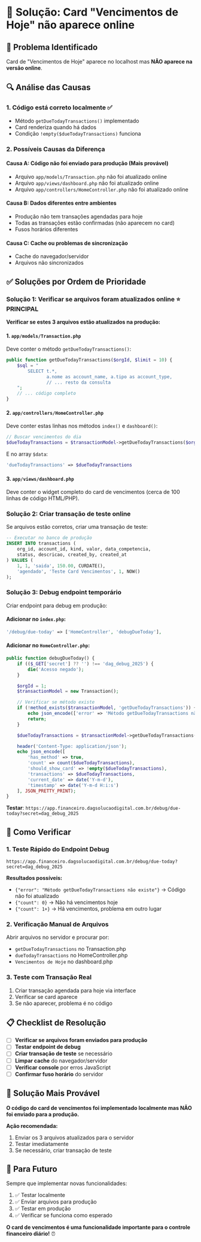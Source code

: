 # 🔧 Solução: Card "Vencimentos de Hoje" não aparece online

## 🎯 Problema Identificado
Card de "Vencimentos de Hoje" aparece no localhost mas **NÃO aparece na versão online**.

## 🔍 Análise das Causas

### 1. **Código está correto localmente** ✅
- Método `getDueTodayTransactions()` implementado
- Card renderiza quando há dados
- Condição `!empty($dueTodayTransactions)` funciona

### 2. **Possíveis Causas da Diferença**

#### **Causa A: Código não foi enviado para produção** (Mais provável)
- Arquivo `app/models/Transaction.php` não foi atualizado online
- Arquivo `app/views/dashboard.php` não foi atualizado online
- Arquivo `app/controllers/HomeController.php` não foi atualizado online

#### **Causa B: Dados diferentes entre ambientes**
- Produção não tem transações agendadas para hoje
- Todas as transações estão confirmadas (não aparecem no card)
- Fusos horários diferentes

#### **Causa C: Cache ou problemas de sincronização**
- Cache do navegador/servidor
- Arquivos não sincronizados

## ✅ Soluções por Ordem de Prioridade

### **Solução 1: Verificar se arquivos foram atualizados online** ⭐ PRINCIPAL

**Verificar se estes 3 arquivos estão atualizados na produção:**

#### 1. `app/models/Transaction.php`
Deve conter o método `getDueTodayTransactions()`:
```php
public function getDueTodayTransactions($orgId, $limit = 10) {
    $sql = "
        SELECT t.*,
               a.nome as account_name, a.tipo as account_type,
               // ... resto da consulta
    ";
    // ... código completo
}
```

#### 2. `app/controllers/HomeController.php`
Deve conter estas linhas nos métodos `index()` e `dashboard()`:
```php
// Buscar vencimentos do dia
$dueTodayTransactions = $transactionModel->getDueTodayTransactions($orgId, 8);
```

E no array `$data`:
```php
'dueTodayTransactions' => $dueTodayTransactions
```

#### 3. `app/views/dashboard.php`
Deve conter o widget completo do card de vencimentos (cerca de 100 linhas de código HTML/PHP).

### **Solução 2: Criar transação de teste online**

Se arquivos estão corretos, criar uma transação de teste:

```sql
-- Executar no banco de produção
INSERT INTO transactions (
    org_id, account_id, kind, valor, data_competencia,
    status, descricao, created_by, created_at
) VALUES (
    1, 1, 'saida', 150.00, CURDATE(),
    'agendado', 'Teste Card Vencimentos', 1, NOW()
);
```

### **Solução 3: Debug endpoint temporário**

Criar endpoint para debug em produção:

#### Adicionar no `index.php`:
```php
'/debug/due-today' => ['HomeController', 'debugDueToday'],
```

#### Adicionar no `HomeController.php`:
```php
public function debugDueToday() {
    if (($_GET['secret'] ?? '') !== 'dag_debug_2025') {
        die('Acesso negado');
    }

    $orgId = 1;
    $transactionModel = new Transaction();

    // Verificar se método existe
    if (!method_exists($transactionModel, 'getDueTodayTransactions')) {
        echo json_encode(['error' => 'Método getDueTodayTransactions não existe']);
        return;
    }

    $dueTodayTransactions = $transactionModel->getDueTodayTransactions($orgId, 8);

    header('Content-Type: application/json');
    echo json_encode([
        'has_method' => true,
        'count' => count($dueTodayTransactions),
        'should_show_card' => !empty($dueTodayTransactions),
        'transactions' => $dueTodayTransactions,
        'current_date' => date('Y-m-d'),
        'timestamp' => date('Y-m-d H:i:s')
    ], JSON_PRETTY_PRINT);
}
```

**Testar**: `https://app.financeiro.dagsolucaodigital.com.br/debug/due-today?secret=dag_debug_2025`

## 🧪 Como Verificar

### 1. **Teste Rápido do Endpoint Debug**
```
https://app.financeiro.dagsolucaodigital.com.br/debug/due-today?secret=dag_debug_2025
```

**Resultados possíveis:**
- `{"error": "Método getDueTodayTransactions não existe"}` → Código não foi atualizado
- `{"count": 0}` → Não há vencimentos hoje
- `{"count": 1+}` → Há vencimentos, problema em outro lugar

### 2. **Verificação Manual de Arquivos**
Abrir arquivos no servidor e procurar por:
- `getDueTodayTransactions` no Transaction.php
- `dueTodayTransactions` no HomeController.php
- `Vencimentos de Hoje` no dashboard.php

### 3. **Teste com Transação Real**
1. Criar transação agendada para hoje via interface
2. Verificar se card aparece
3. Se não aparecer, problema é no código

## 📋 Checklist de Resolução

- [ ] **Verificar se arquivos foram enviados para produção**
- [ ] **Testar endpoint de debug**
- [ ] **Criar transação de teste** se necessário
- [ ] **Limpar cache** do navegador/servidor
- [ ] **Verificar console** por erros JavaScript
- [ ] **Confirmar fuso horário** do servidor

## 🚨 Solução Mais Provável

**O código do card de vencimentos foi implementado localmente mas NÃO foi enviado para a produção.**

**Ação recomendada:**
1. Enviar os 3 arquivos atualizados para o servidor
2. Testar imediatamente
3. Se necessário, criar transação de teste

## 🔄 Para Futuro

Sempre que implementar novas funcionalidades:
1. ✅ Testar localmente
2. ✅ Enviar arquivos para produção
3. ✅ Testar em produção
4. ✅ Verificar se funciona como esperado

**O card de vencimentos é uma funcionalidade importante para o controle financeiro diário!** ⏰